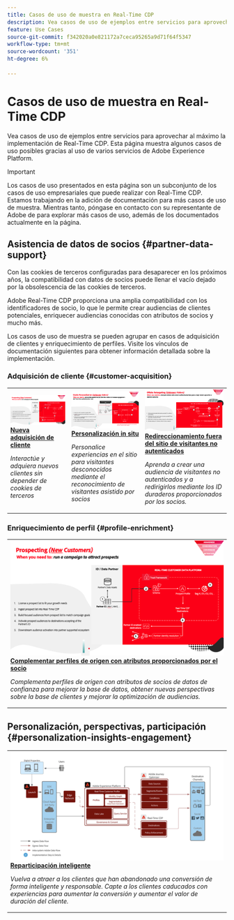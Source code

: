 ```yaml
---
title: Casos de uso de muestra en Real-Time CDP
description: Vea casos de uso de ejemplos entre servicios para aprovechar al máximo la implementación de Real-Time CDP.
feature: Use Cases
source-git-commit: f342020a0e821172a7ceca95265a9d71f64f5347
workflow-type: tm+mt
source-wordcount: '351'
ht-degree: 6%

---
```


# Casos de uso de muestra en Real-Time CDP

Vea casos de uso de ejemplos entre servicios para aprovechar al máximo la implementación de Real-Time CDP. Esta página muestra algunos casos de uso posibles gracias al uso de varios servicios de Adobe Experience Platform.

>[!IMPORTANT]
>
>Los casos de uso presentados en esta página son un subconjunto de los casos de uso empresariales que puede realizar con Real-Time CDP. Estamos trabajando en la adición de documentación para más casos de uso de muestra. Mientras tanto, póngase en contacto con su representante de Adobe de para explorar más casos de uso, además de los documentados actualmente en la página.

## Asistencia de datos de socios {#partner-data-support}

Con las cookies de terceros configuradas para desaparecer en los próximos años, la compatibilidad con datos de socios puede llenar el vacío dejado por la obsolescencia de las cookies de terceros.

Adobe Real-Time CDP proporciona una amplia compatibilidad con los identificadores de socio, lo que le permite crear audiencias de clientes potenciales, enriquecer audiencias conocidas con atributos de socios y mucho más.

Los casos de uso de muestra se pueden agrupar en casos de adquisición de clientes y enriquecimiento de perfiles. Visite los vínculos de documentación siguientes para obtener información detallada sobre la implementación.

### Adquisición de cliente {#customer-acquisition}

<table style="margin-top: 0 !important">
<tr>
  <td>
    <a href="../partner-data/prospecting.md">
      <img alt="Interactúe y adquiera nuevos clientes sin depender de cookies de terceros" src="/help/rtcdp/assets/partner-data/prospecting/prospecting-use-case-overview.png" />
    </a>
    <div>
      <a href="../partner-data/prospecting.md">
    <strong>Nueva adquisición de cliente</strong>
    </a>
    </div>
    <p>
    <em>Interactúe y adquiera nuevos clientes sin depender de cookies de terceros</em>
    <p>
  </td>
  <td>
    <a href="../partner-data/onsite-personalization.md">
      <img alt="Personalice experiencias en el sitio para visitantes desconocidos mediante el reconocimiento de visitantes asistido por socios" src="/help/rtcdp/assets/partner-data/onsite-personalization/onsite-personalization-overview.png" />
    </a>
    <div>
      <a href="../partner-data/onsite-personalization.md">
    <strong>Personalización in situ</strong>
    </a>
    </div>
    <p>
    <em>Personalice experiencias en el sitio para visitantes desconocidos mediante el reconocimiento de visitantes asistido por socios</em>
    <p>
  </td>
  <td>
    <a href="../partner-data/offsite-retargeting.md">
      <img alt="Aprenda a crear una audiencia de visitantes no autenticados y a redirigirlos mediante los ID duraderos proporcionados por los socios." src="../assets/offsite-retargeting/header.png" />
    </a>
    <div>
      <a href="../partner-data/offsite-retargeting.md">
    <strong>Redireccionamiento fuera del sitio de visitantes no autenticados</strong>
    </a>
    </div>
    <p>
    <em>Aprenda a crear una audiencia de visitantes no autenticados y a redirigirlos mediante los ID duraderos proporcionados por los socios.</em>
    <p>
  </td>
  </tr>
  </table>

### Enriquecimiento de perfil {#profile-enrichment}

<table style="margin-top: 0 !important">
<tr>
  <td>
    <a href="../partner-data/prospecting.md">
      <img alt="Complemento de perfiles de origen con atributos proporcionados por socios" src="/help/rtcdp/assets/partner-data/prospecting/prospecting-use-case-overview.png" />
    </a>
    <div>
      <a href="../partner-data/prospecting.md">
    <strong>Complementar perfiles de origen con atributos proporcionados por el socio</strong>
    </a>
    </div>
    <p>
    <em>Complementa perfiles de origen con atributos de socios de datos de confianza para mejorar la base de datos, obtener nuevas perspectivas sobre la base de clientes y mejorar la optimización de audiencias.</em>
    <p>
  </td>
  </tr>
  </table>

## Personalización, perspectivas, participación {#personalization-insights-engagement}

<table style="margin-top: 0 !important">
<tr>
  <td>
    <a href="/help/rtcdp/use-case-guides/intelligent-re-engagement/intelligent-re-engagement.md">
      <img alt="Complemento de perfiles de origen con atributos proporcionados por socios" src="/help/rtcdp/use-case-guides/intelligent-re-engagement/images/step-by-step.png" />
    </a>
    <div>
      <a href="../partner-data/prospecting.md">
    <strong>Reparticipación inteligente</strong>
    </a>
    </div>
    <p>
    <em>Vuelva a atraer a los clientes que han abandonado una conversión de forma inteligente y responsable. Capte a los clientes caducados con experiencias para aumentar la conversión y aumentar el valor de duración del cliente.</em>
    <p>
  </td>
  </tr>
  </table>
